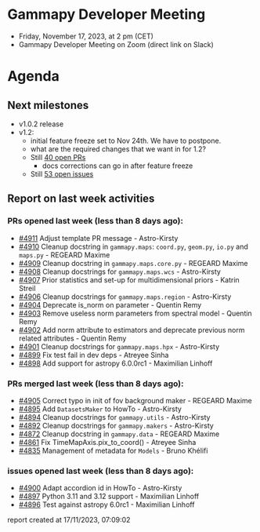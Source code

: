 # Gammapy Developer Meeting 
 * Friday, November 17, 2023, at 2 pm (CET) 
 * Gammapy Developer Meeting on Zoom (direct link on Slack) 
# Agenda

## Next milestones

* v1.0.2 release
* v1.2:
  * initial feature freeze set to Nov 24th. We have to postpone.
  * what are the required changes that we want in for 1.2?
  * Still [40 open PRs](https://github.com/gammapy/gammapy/pulls?q=is%3Aopen+is%3Apr+milestone%3A1.2)
    * docs corrections can go in after feature freeze
  * Still [53 open issues](https://github.com/gammapy/gammapy/issues?q=is%3Aopen+is%3Aissue+milestone%3A1.2)

## Report on last week activities

### PRs opened last week (less than 8 days ago): 
* [#4911](https://github.com/gammapy/gammapy/pull/4911) Adjust template PR message  - Astro-Kirsty
* [#4910](https://github.com/gammapy/gammapy/pull/4910) Cleanup docstring in `gammapy.maps`: `coord.py`, `geom.py`, `io.py` and `maps.py` - REGEARD Maxime
* [#4909](https://github.com/gammapy/gammapy/pull/4909) Cleanup docstring in `gammapy.maps.core.py` - REGEARD Maxime
* [#4908](https://github.com/gammapy/gammapy/pull/4908) Cleanup docstrings for `gammapy.maps.wcs` - Astro-Kirsty
* [#4907](https://github.com/gammapy/gammapy/pull/4907) Prior statistics and set-up for multidimensional priors - Katrin Streil
* [#4906](https://github.com/gammapy/gammapy/pull/4906) Cleanup docstrings for `gammapy.maps.region` - Astro-Kirsty
* [#4904](https://github.com/gammapy/gammapy/pull/4904) Deprecate is_norm on parameter - Quentin Remy
* [#4903](https://github.com/gammapy/gammapy/pull/4903) Remove useless norm parameters from spectral model - Quentin Remy
* [#4902](https://github.com/gammapy/gammapy/pull/4902) Add norm attribute to estimators and deprecate previous norm related attributes - Quentin Remy
* [#4901](https://github.com/gammapy/gammapy/pull/4901) Cleanup docstrings for `gammapy.maps.hpx` - Astro-Kirsty
* [#4899](https://github.com/gammapy/gammapy/pull/4899) Fix test fail in dev deps - Atreyee Sinha
* [#4898](https://github.com/gammapy/gammapy/pull/4898) Add support for astropy 6.0.0rc1 - Maximilian Linhoff

### PRs merged last week (less than 8 days ago): 
* [#4905](https://github.com/gammapy/gammapy/pull/4905) Correct typo in init of fov background maker - REGEARD Maxime
* [#4895](https://github.com/gammapy/gammapy/pull/4895) Add `DatasetsMaker` to HowTo - Astro-Kirsty
* [#4894](https://github.com/gammapy/gammapy/pull/4894) Cleanup docstrings for `gammapy.utils` - Astro-Kirsty
* [#4892](https://github.com/gammapy/gammapy/pull/4892) Cleanup docstrings for `gammapy.makers` - Astro-Kirsty
* [#4872](https://github.com/gammapy/gammapy/pull/4872) Cleanup docstring in `gammapy.data` - REGEARD Maxime
* [#4861](https://github.com/gammapy/gammapy/pull/4861) Fix TimeMapAxis.pix_to_coord() - Atreyee Sinha
* [#4835](https://github.com/gammapy/gammapy/pull/4835) Management of metadata for `Models` - Bruno Khélifi

### issues opened last week (less than 8 days ago): 
* [#4900](https://github.com/gammapy/gammapy/issues/4900) Adapt accordion id in HowTo - Astro-Kirsty
* [#4897](https://github.com/gammapy/gammapy/issues/4897) Python 3.11 and 3.12 support - Maximilian Linhoff
* [#4896](https://github.com/gammapy/gammapy/issues/4896) Test against astropy 6.0rc1 - Maximilian Linhoff

 report created at 17/11/2023, 07:09:02
